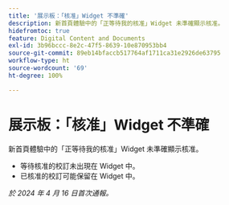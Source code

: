 ```yaml
---
title: '展示板：「核准」Widget 不準確'
description: 新首頁體驗中的「正等待我的核准」Widget 未準確顯示核准。
hidefromtoc: true
feature: Digital Content and Documents
exl-id: 3b96bccc-8e2c-47f5-8639-10e870953bb4
source-git-commit: 89eb14bfaccb517764af1711ca31e2926de63795
workflow-type: ht
source-wordcount: '69'
ht-degree: 100%

---
```


# 展示板：「核准」Widget 不準確

<!--

>[!NOTE]
>
>This issue was fixed on May 2, 2024.

 WF, WFP-->

新首頁體驗中的「正等待我的核准」Widget 未準確顯示核准。

* 等待核准的校訂未出現在 Widget 中。
* 已核准的校訂可能保留在 Widget 中。

_於 2024 年 4 月 16 日首次通報。_
